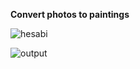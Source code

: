 **Convert photos to paintings**

![hesabi](https://user-images.githubusercontent.com/76538787/158074946-be5b1db8-a5a6-4b40-9144-723b665d2979.jpg)

![output](https://user-images.githubusercontent.com/76538787/158074947-b9e312a9-e214-4bef-88c1-ee7d9e67f9ed.jpg)
